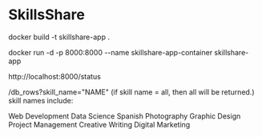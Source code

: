 # SkillsShare

docker build -t skillshare-app . 

docker run -d -p 8000:8000 --name skillshare-app-container skillshare-app

http://localhost:8000/status

/db_rows?skill_name="NAME" 
(if skill name = all, then all will be returned.)
skill names include: 

Web Development
Data Science 
Spanish
Photography
Graphic Design
Project Management
Creative Writing
Digital Marketing